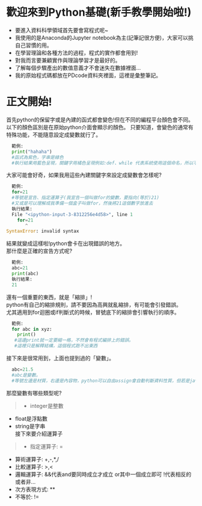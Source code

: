 # 歡迎來到Python基礎(新手教學開始啦!)
* 要進入資料科學領域首先要會寫程式呢~
* 我使用的是Anaconda的Jupyter notebook為主(記筆記很方便)，大家可以挑自己習慣的用。
* 在學習理論和各種方法的過程，程式的實作都會用到!
* 對我而言要兼顧實作與理論學習才是最好的。
* 了解每個步驟產出的數值意義才不會迷失在數據裡面...
* 我的原始程式碼都放在PDcode資料夾裡面，這裡是彙整筆記。

# 正文開始!
首先python的保留字或是內建的函式都會變色!但在不同的編程平台顏色會不同。
以下的顏色區別是在原始python介面會顯示的顏色。
只要知道，會變色的通常有特殊功能，不能隨意設定成變數就行了。
```python
  範例:
  print("hahaha")
  #函式為紫色，字串是綠色
  #執行結果用藍色呈現，關鍵字用橘色呈現例如:def、while 代表系統使用這個命名，所以不能用這些來命名變數。
```
大家可能會好奇，如果我用這些內建關鍵字來設定成變數會怎樣呢?
```python
  範例:
  for=21
  #等號是宣告、指定運算子(我宣告一個叫做for的變數，要指向(等於)21)
  #又或是可以理解成我準備一個盒子叫做for，然後將21這個數字放進去
  執行結果:
  File "<ipython-input-3-8312256e4d58>", line 1
    for=21
       ^
SyntaxError: invalid syntax
```
結果就變成這樣啦!python會卡在出現錯誤的地方。  
那什麼是正確的宣告方式呢?
```python
  範例:
  abc=21
  print(abc)
  執行結果:
  21
```
還有一個重要的東西，就是「縮排」!  
python有自己的縮排規則，請不要因為高興就亂縮排，有可能會引發錯誤。  
尤其適用到for迴圈或if判斷式的時候，冒號底下的縮排會引響執行的順序。
```python
  範例:
  for abc in xyz:
    print()
   #這邊print就一定要縮一格，不然會有程式編排上的錯誤。
   #這裡只是解釋結構，這個程式跑不出東西
```
接下來是很常用到，上面也提到過的「變數」。
```python
  abc=21.5
  #abc是變數。
  #等號左邊是材質，右邊是內容物，python可以自由assign會自動判斷資料性質，但若是java或C語言要用int或float去指定內容物性質。
```
那麼變數有哪些類型呢?  
> * integer是整數
* float是浮點數
* string是字串  
接下來要介紹運算子
> * 指定運算子: =  
* 算術運算子: +,-,*,/  
* 比較運算子: >,<  
* 邏輯運算子: &&代表and要同時成立才成立  or其中一個成立即可  !代表相反的或者非...  
* 次方表現方式: ** 
* 不等於: !=

